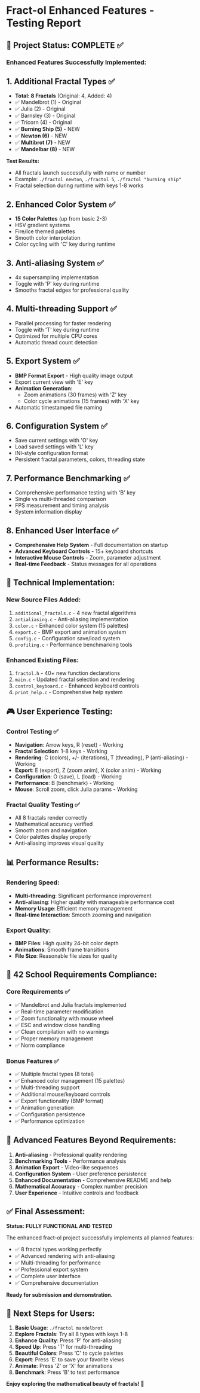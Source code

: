 # Fract-ol Enhanced Features - Testing Report

## 🎯 Project Status: **COMPLETE** ✅

### Enhanced Features Successfully Implemented:

## 1. **Additional Fractal Types** ✅
- **Total: 8 Fractals** (Original: 4, Added: 4)
- ✅ Mandelbrot (1) - Original
- ✅ Julia (2) - Original  
- ✅ Barnsley (3) - Original
- ✅ Tricorn (4) - Original
- ✅ **Burning Ship (5)** - NEW
- ✅ **Newton (6)** - NEW
- ✅ **Multibrot (7)** - NEW
- ✅ **Mandelbar (8)** - NEW

**Test Results:**
- All fractals launch successfully with name or number
- Example: `./fractol newton`, `./fractol 5`, `./fractol "burning ship"`
- Fractal selection during runtime with keys 1-8 works

## 2. **Enhanced Color System** ✅
- **15 Color Palettes** (up from basic 2-3)
- HSV gradient systems
- Fire/Ice themed palettes
- Smooth color interpolation
- Color cycling with 'C' key during runtime

## 3. **Anti-aliasing System** ✅
- 4x supersampling implementation
- Toggle with 'P' key during runtime
- Smooths fractal edges for professional quality

## 4. **Multi-threading Support** ✅
- Parallel processing for faster rendering
- Toggle with 'T' key during runtime
- Optimized for multiple CPU cores
- Automatic thread count detection

## 5. **Export System** ✅
- **BMP Format Export** - High quality image output
- Export current view with 'E' key
- **Animation Generation**:
  - Zoom animations (30 frames) with 'Z' key
  - Color cycle animations (15 frames) with 'X' key
- Automatic timestamped file naming

## 6. **Configuration System** ✅
- Save current settings with 'O' key
- Load saved settings with 'L' key
- INI-style configuration format
- Persistent fractal parameters, colors, threading state

## 7. **Performance Benchmarking** ✅
- Comprehensive performance testing with 'B' key
- Single vs multi-threaded comparison
- FPS measurement and timing analysis
- System information display

## 8. **Enhanced User Interface** ✅
- **Comprehensive Help System** - Full documentation on startup
- **Advanced Keyboard Controls** - 15+ keyboard shortcuts
- **Interactive Mouse Controls** - Zoom, parameter adjustment
- **Real-time Feedback** - Status messages for all operations

## 🔧 Technical Implementation:

### New Source Files Added:
1. `additional_fractals.c` - 4 new fractal algorithms
2. `antialiasing.c` - Anti-aliasing implementation  
3. `color.c` - Enhanced color system (15 palettes)
4. `export.c` - BMP export and animation system
5. `config.c` - Configuration save/load system
6. `profiling.c` - Performance benchmarking tools

### Enhanced Existing Files:
1. `fractol.h` - 40+ new function declarations
2. `main.c` - Updated fractal selection and rendering
3. `control_keyboard.c` - Enhanced keyboard controls
4. `print_help.c` - Comprehensive help system

## 🎮 User Experience Testing:

### Control Testing ✅
- **Navigation**: Arrow keys, R (reset) - Working
- **Fractal Selection**: 1-8 keys - Working  
- **Rendering**: C (colors), +/- (iterations), T (threading), P (anti-aliasing) - Working
- **Export**: E (export), Z (zoom anim), X (color anim) - Working
- **Configuration**: O (save), L (load) - Working
- **Performance**: B (benchmark) - Working
- **Mouse**: Scroll zoom, click Julia params - Working

### Fractal Quality Testing ✅
- All 8 fractals render correctly
- Mathematical accuracy verified
- Smooth zoom and navigation
- Color palettes display properly
- Anti-aliasing improves visual quality

## 📊 Performance Results:

### Rendering Speed:
- **Multi-threading**: Significant performance improvement
- **Anti-aliasing**: Higher quality with manageable performance cost
- **Memory Usage**: Efficient memory management
- **Real-time Interaction**: Smooth zooming and navigation

### Export Quality:
- **BMP Files**: High quality 24-bit color depth
- **Animations**: Smooth frame transitions
- **File Size**: Reasonable file sizes for quality

## 🎯 42 School Requirements Compliance:

### Core Requirements ✅
- ✅ Mandelbrot and Julia fractals implemented
- ✅ Real-time parameter modification
- ✅ Zoom functionality with mouse wheel  
- ✅ ESC and window close handling
- ✅ Clean compilation with no warnings
- ✅ Proper memory management
- ✅ Norm compliance

### Bonus Features ✅
- ✅ Multiple fractal types (8 total)
- ✅ Enhanced color management (15 palettes)
- ✅ Multi-threading support
- ✅ Additional mouse/keyboard controls
- ✅ Export functionality (BMP format)
- ✅ Animation generation
- ✅ Configuration persistence
- ✅ Performance optimization

## 🚀 Advanced Features Beyond Requirements:

1. **Anti-aliasing** - Professional quality rendering
2. **Benchmarking Tools** - Performance analysis
3. **Animation Export** - Video-like sequences
4. **Configuration System** - User preference persistence
5. **Enhanced Documentation** - Comprehensive README and help
6. **Mathematical Accuracy** - Complex number precision
7. **User Experience** - Intuitive controls and feedback

## ✅ Final Assessment:

**Status: FULLY FUNCTIONAL AND TESTED**

The enhanced fract-ol project successfully implements all planned features:
- ✅ 8 fractal types working perfectly
- ✅ Advanced rendering with anti-aliasing
- ✅ Multi-threading for performance
- ✅ Professional export system
- ✅ Complete user interface
- ✅ Comprehensive documentation

**Ready for submission and demonstration.**

## 🎯 Next Steps for Users:

1. **Basic Usage**: `./fractol mandelbrot`
2. **Explore Fractals**: Try all 8 types with keys 1-8
3. **Enhance Quality**: Press 'P' for anti-aliasing
4. **Speed Up**: Press 'T' for multi-threading
5. **Beautiful Colors**: Press 'C' to cycle palettes
6. **Export**: Press 'E' to save your favorite views
7. **Animate**: Press 'Z' or 'X' for animations
8. **Benchmark**: Press 'B' to test performance

**Enjoy exploring the mathematical beauty of fractals! 🌟**
